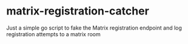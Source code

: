 # matrix-registration-catcher
Just a simple go script to fake the Matrix registration endpoint and log registration attempts to a matrix room
